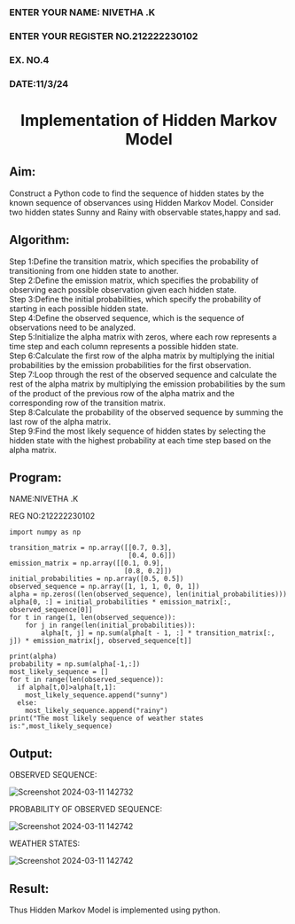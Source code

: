 <H3>ENTER YOUR NAME: NIVETHA .K</H3>
<H3>ENTER YOUR REGISTER NO.212222230102</H3>
<H3>EX. NO.4</H3>
<H3>DATE:11/3/24</H3>

<H1 ALIGN =CENTER> Implementation of Hidden Markov Model</H1>

## Aim: 
Construct a Python code to find the sequence of hidden states by the known sequence of observances using Hidden Markov Model. Consider two hidden states Sunny and Rainy with observable states,happy and sad.

## Algorithm:

Step 1:Define the transition matrix, which specifies the probability of transitioning from  one hidden state to another.<br>
Step 2:Define the emission matrix, which specifies the probability of observing each possible observation given each hidden state.<br>
Step 3:Define the initial probabilities, which specify the probability of starting in each possible hidden state.<br>
Step 4:Define the observed sequence, which is the sequence of observations need to  be analyzed.<br>
Step 5:Initialize the alpha matrix with zeros, where each row represents a time step and each column represents a possible hidden state.<br>
Step 6:Calculate the first row of the alpha matrix by multiplying the initial  probabilities by the emission probabilities for the first observation.<br>
Step 7:Loop through the rest of the observed sequence and calculate the rest of the alpha matrix by multiplying the emission probabilities by the sum of the product of 
       the previous row of the alpha matrix and the corresponding row of the transition matrix.<br>
Step 8:Calculate the probability of the observed sequence by summing the last row of the alpha matrix.<br>
Step 9:Find the most likely sequence of hidden states by selecting the hidden state with the highest probability at each time step based on the alpha matrix.<br>

## Program:

NAME:NIVETHA .K

REG NO:212222230102
```
import numpy as np

transition_matrix = np.array([[0.7, 0.3],
                              [0.4, 0.6]])
emission_matrix = np.array([[0.1, 0.9],
                             [0.8, 0.2]])
initial_probabilities = np.array([0.5, 0.5])
observed_sequence = np.array([1, 1, 1, 0, 0, 1])
alpha = np.zeros((len(observed_sequence), len(initial_probabilities)))
alpha[0, :] = initial_probabilities * emission_matrix[:, observed_sequence[0]]
for t in range(1, len(observed_sequence)):
    for j in range(len(initial_probabilities)):
        alpha[t, j] = np.sum(alpha[t - 1, :] * transition_matrix[:, j]) * emission_matrix[j, observed_sequence[t]]

print(alpha)
probability = np.sum(alpha[-1,:])
most_likely_sequence = []
for t in range(len(observed_sequence)):
  if alpha[t,0]>alpha[t,1]:
    most_likely_sequence.append("sunny")
  else:
    most_likely_sequence.append("rainy")
print("The most likely sequence of weather states is:",most_likely_sequence)

```
## Output:

OBSERVED SEQUENCE:


![Screenshot 2024-03-11 142732](https://github.com/NivethaKumar30/Ex-4--AAI/assets/119559844/4faea654-691c-4a7f-bdde-7d5e150e5b6c)

PROBABILITY OF OBSERVED SEQUENCE:


![Screenshot 2024-03-11 142742](https://github.com/NivethaKumar30/Ex-4--AAI/assets/119559844/cb80d5ca-9c4f-422a-9e34-41ecca20770c)

WEATHER STATES:


![Screenshot 2024-03-11 142742](https://github.com/NivethaKumar30/Ex-4--AAI/assets/119559844/62bd3ec9-c149-4d8f-ba4a-c66c6bf5a7f3)


## Result:
Thus Hidden Markov Model is implemented using python.

